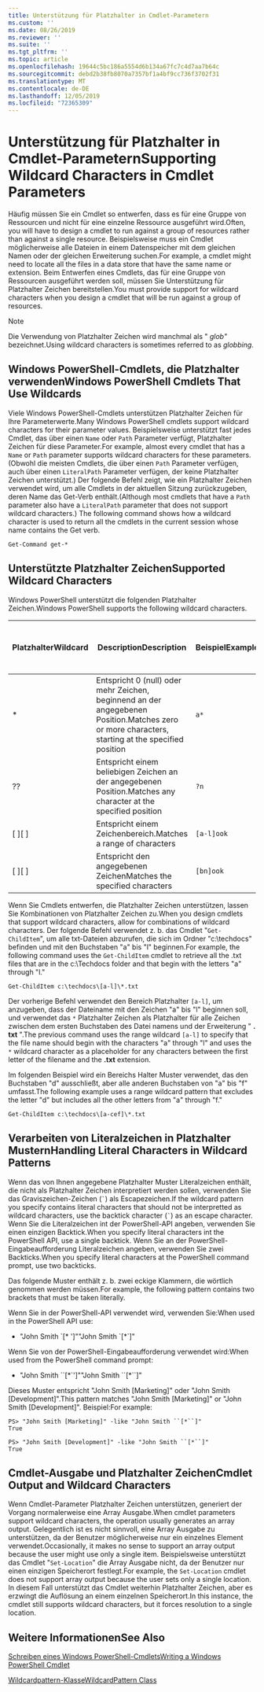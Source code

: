 ```yaml
---
title: Unterstützung für Platzhalter in Cmdlet-Parametern
ms.custom: ''
ms.date: 08/26/2019
ms.reviewer: ''
ms.suite: ''
ms.tgt_pltfrm: ''
ms.topic: article
ms.openlocfilehash: 19644c5bc186a5554d6b134a67fc7c4d7aa7b64c
ms.sourcegitcommit: debd2b38fb8070a7357bf1a4bf9cc736f3702f31
ms.translationtype: MT
ms.contentlocale: de-DE
ms.lasthandoff: 12/05/2019
ms.locfileid: "72365309"
---
```

# <a name="supporting-wildcard-characters-in-cmdlet-parameters"></a><span data-ttu-id="45687-102">Unterstützung für Platzhalter in Cmdlet-Parametern</span><span class="sxs-lookup"><span data-stu-id="45687-102">Supporting Wildcard Characters in Cmdlet Parameters</span></span>

<span data-ttu-id="45687-103">Häufig müssen Sie ein Cmdlet so entwerfen, dass es für eine Gruppe von Ressourcen und nicht für eine einzelne Ressource ausgeführt wird.</span><span class="sxs-lookup"><span data-stu-id="45687-103">Often, you will have to design a cmdlet to run against a group of resources rather than against a single resource.</span></span> <span data-ttu-id="45687-104">Beispielsweise muss ein Cmdlet möglicherweise alle Dateien in einem Datenspeicher mit dem gleichen Namen oder der gleichen Erweiterung suchen.</span><span class="sxs-lookup"><span data-stu-id="45687-104">For example, a cmdlet might need to locate all the files in a data store that have the same name or extension.</span></span> <span data-ttu-id="45687-105">Beim Entwerfen eines Cmdlets, das für eine Gruppe von Ressourcen ausgeführt werden soll, müssen Sie Unterstützung für Platzhalter Zeichen bereitstellen.</span><span class="sxs-lookup"><span data-stu-id="45687-105">You must provide support for wildcard characters when you design a cmdlet that will be run against a group of resources.</span></span>

> [!NOTE]
> <span data-ttu-id="45687-106">Die Verwendung von Platzhalter Zeichen wird manchmal als " *glob"* bezeichnet.</span><span class="sxs-lookup"><span data-stu-id="45687-106">Using wildcard characters is sometimes referred to as *globbing*.</span></span>

## <a name="windows-powershell-cmdlets-that-use-wildcards"></a><span data-ttu-id="45687-107">Windows PowerShell-Cmdlets, die Platzhalter verwenden</span><span class="sxs-lookup"><span data-stu-id="45687-107">Windows PowerShell Cmdlets That Use Wildcards</span></span>

 <span data-ttu-id="45687-108">Viele Windows PowerShell-Cmdlets unterstützen Platzhalter Zeichen für Ihre Parameterwerte.</span><span class="sxs-lookup"><span data-stu-id="45687-108">Many Windows PowerShell cmdlets support wildcard characters for their parameter values.</span></span> <span data-ttu-id="45687-109">Beispielsweise unterstützt fast jedes Cmdlet, das über einen `Name` oder `Path` Parameter verfügt, Platzhalter Zeichen für diese Parameter.</span><span class="sxs-lookup"><span data-stu-id="45687-109">For example, almost every cmdlet that has a `Name` or `Path` parameter supports wildcard characters for these parameters.</span></span> <span data-ttu-id="45687-110">(Obwohl die meisten Cmdlets, die über einen `Path` Parameter verfügen, auch über einen `LiteralPath` Parameter verfügen, der keine Platzhalter Zeichen unterstützt.) Der folgende Befehl zeigt, wie ein Platzhalter Zeichen verwendet wird, um alle Cmdlets in der aktuellen Sitzung zurückzugeben, deren Name das Get-Verb enthält.</span><span class="sxs-lookup"><span data-stu-id="45687-110">(Although most cmdlets that have a `Path` parameter also have a `LiteralPath` parameter that does not support wildcard characters.) The following command shows how a wildcard character is used to return all the cmdlets in the current session whose name contains the Get verb.</span></span>

 `Get-Command get-*`

## <a name="supported-wildcard-characters"></a><span data-ttu-id="45687-111">Unterstützte Platzhalter Zeichen</span><span class="sxs-lookup"><span data-stu-id="45687-111">Supported Wildcard Characters</span></span>

<span data-ttu-id="45687-112">Windows PowerShell unterstützt die folgenden Platzhalter Zeichen.</span><span class="sxs-lookup"><span data-stu-id="45687-112">Windows PowerShell supports the following wildcard characters.</span></span>

| <span data-ttu-id="45687-113">Platzhalter</span><span class="sxs-lookup"><span data-stu-id="45687-113">Wildcard</span></span> |                             <span data-ttu-id="45687-114">Description</span><span class="sxs-lookup"><span data-stu-id="45687-114">Description</span></span>                             |  <span data-ttu-id="45687-115">Beispiel</span><span class="sxs-lookup"><span data-stu-id="45687-115">Example</span></span>   |     <span data-ttu-id="45687-116">Treffer</span><span class="sxs-lookup"><span data-stu-id="45687-116">Matches</span></span>      | <span data-ttu-id="45687-117">Stimmt nicht überein mit</span><span class="sxs-lookup"><span data-stu-id="45687-117">Does not match</span></span> |
| -------- | ------------------------------------------------------------------- | ---------- | ---------------- | -------------- |
| *        | <span data-ttu-id="45687-118">Entspricht 0 (null) oder mehr Zeichen, beginnend an der angegebenen Position.</span><span class="sxs-lookup"><span data-stu-id="45687-118">Matches zero or more characters, starting at the specified position</span></span> | `a*`       | <span data-ttu-id="45687-119">A, AG, Apple</span><span class="sxs-lookup"><span data-stu-id="45687-119">A, ag, Apple</span></span>     |                |
| <span data-ttu-id="45687-120">?</span><span class="sxs-lookup"><span data-stu-id="45687-120">?</span></span>        | <span data-ttu-id="45687-121">Entspricht einem beliebigen Zeichen an der angegebenen Position.</span><span class="sxs-lookup"><span data-stu-id="45687-121">Matches any character at the specified position</span></span>                     | `?n`       | <span data-ttu-id="45687-122">Ein, in, ein</span><span class="sxs-lookup"><span data-stu-id="45687-122">An, in, on</span></span>       | <span data-ttu-id="45687-123">an</span><span class="sxs-lookup"><span data-stu-id="45687-123">ran</span></span>            |
| <span data-ttu-id="45687-124">[ ]</span><span class="sxs-lookup"><span data-stu-id="45687-124">[ ]</span></span>      | <span data-ttu-id="45687-125">Entspricht einem Zeichenbereich.</span><span class="sxs-lookup"><span data-stu-id="45687-125">Matches a range of characters</span></span>                                       | `[a-l]ook` | <span data-ttu-id="45687-126">Buch, Kochen, ansehen</span><span class="sxs-lookup"><span data-stu-id="45687-126">book, cook, look</span></span> | <span data-ttu-id="45687-127">Nook, hat</span><span class="sxs-lookup"><span data-stu-id="45687-127">nook, took</span></span>     |
| <span data-ttu-id="45687-128">[ ]</span><span class="sxs-lookup"><span data-stu-id="45687-128">[ ]</span></span>      | <span data-ttu-id="45687-129">Entspricht den angegebenen Zeichen</span><span class="sxs-lookup"><span data-stu-id="45687-129">Matches the specified characters</span></span>                                    | `[bn]ook`  | <span data-ttu-id="45687-130">Buch, Nook</span><span class="sxs-lookup"><span data-stu-id="45687-130">book, nook</span></span>       | <span data-ttu-id="45687-131">Kochen, sehen</span><span class="sxs-lookup"><span data-stu-id="45687-131">cook, look</span></span>     |

<span data-ttu-id="45687-132">Wenn Sie Cmdlets entwerfen, die Platzhalter Zeichen unterstützen, lassen Sie Kombinationen von Platzhalter Zeichen zu.</span><span class="sxs-lookup"><span data-stu-id="45687-132">When you design cmdlets that support wildcard characters, allow for combinations of wildcard characters.</span></span> <span data-ttu-id="45687-133">Der folgende Befehl verwendet z. b. das Cmdlet "`Get-ChildItem`", um alle txt-Dateien abzurufen, die sich im Ordner "c:\techdocs" befinden und mit den Buchstaben "a" bis "l" beginnen.</span><span class="sxs-lookup"><span data-stu-id="45687-133">For example, the following command uses the `Get-ChildItem` cmdlet to retrieve all the .txt files that are in the c:\Techdocs folder and that begin with the letters "a" through "l."</span></span>

`Get-ChildItem c:\techdocs\[a-l]\*.txt`

<span data-ttu-id="45687-134">Der vorherige Befehl verwendet den Bereich Platzhalter `[a-l]`, um anzugeben, dass der Dateiname mit den Zeichen "a" bis "l" beginnen soll, und verwendet das `*` Platzhalter Zeichen als Platzhalter für alle Zeichen zwischen dem ersten Buchstaben des Datei namens und der Erweiterung " **. txt** ".</span><span class="sxs-lookup"><span data-stu-id="45687-134">The previous command uses the range wildcard `[a-l]` to specify that the file name should begin with the characters "a" through "l" and uses the `*` wildcard character as a placeholder for any characters between the first letter of the filename and the **.txt** extension.</span></span>

<span data-ttu-id="45687-135">Im folgenden Beispiel wird ein Bereichs Halter Muster verwendet, das den Buchstaben "d" ausschließt, aber alle anderen Buchstaben von "a" bis "f" umfasst.</span><span class="sxs-lookup"><span data-stu-id="45687-135">The following example uses a range wildcard pattern that excludes the letter "d" but includes all the other letters from "a" through "f."</span></span>

`Get-ChildItem c:\techdocs\[a-cef]\*.txt`

## <a name="handling-literal-characters-in-wildcard-patterns"></a><span data-ttu-id="45687-136">Verarbeiten von Literalzeichen in Platzhalter Mustern</span><span class="sxs-lookup"><span data-stu-id="45687-136">Handling Literal Characters in Wildcard Patterns</span></span>

<span data-ttu-id="45687-137">Wenn das von Ihnen angegebene Platzhalter Muster Literalzeichen enthält, die nicht als Platzhalter Zeichen interpretiert werden sollen, verwenden Sie das Graviszeichen-Zeichen (`` ` ``) als Escapezeichen.</span><span class="sxs-lookup"><span data-stu-id="45687-137">If the wildcard pattern you specify contains literal characters that should not be interpretted as wildcard characters, use the backtick character (`` ` ``) as an escape character.</span></span> <span data-ttu-id="45687-138">Wenn Sie die Literalzeichen int der PowerShell-API angeben, verwenden Sie einen einzigen Backtick.</span><span class="sxs-lookup"><span data-stu-id="45687-138">When you specify literal characters int the PowerShell API, use a single backtick.</span></span> <span data-ttu-id="45687-139">Wenn Sie an der PowerShell-Eingabeaufforderung Literalzeichen angeben, verwenden Sie zwei Backticks.</span><span class="sxs-lookup"><span data-stu-id="45687-139">When you specify literal characters at the PowerShell command prompt, use two backticks.</span></span>

<span data-ttu-id="45687-140">Das folgende Muster enthält z. b. zwei eckige Klammern, die wörtlich genommen werden müssen.</span><span class="sxs-lookup"><span data-stu-id="45687-140">For example, the following pattern contains two brackets that must be taken literally.</span></span>

<span data-ttu-id="45687-141">Wenn Sie in der PowerShell-API verwendet wird, verwenden Sie:</span><span class="sxs-lookup"><span data-stu-id="45687-141">When used in the PowerShell API use:</span></span>

- <span data-ttu-id="45687-142">"John Smith \`[\* ']"</span><span class="sxs-lookup"><span data-stu-id="45687-142">"John Smith \`[\*\`]"</span></span>

<span data-ttu-id="45687-143">Wenn Sie von der PowerShell-Eingabeaufforderung verwendet wird:</span><span class="sxs-lookup"><span data-stu-id="45687-143">When used from the PowerShell command prompt:</span></span>

- <span data-ttu-id="45687-144">"John Smith \`\`[\*\`']"</span><span class="sxs-lookup"><span data-stu-id="45687-144">"John Smith \`\`[\*\`\`]"</span></span>

<span data-ttu-id="45687-145">Dieses Muster entspricht "John Smith [Marketing]" oder "John Smith [Development]".</span><span class="sxs-lookup"><span data-stu-id="45687-145">This pattern matches "John Smith [Marketing]" or "John Smith [Development]".</span></span> <span data-ttu-id="45687-146">Beispiel:</span><span class="sxs-lookup"><span data-stu-id="45687-146">For example:</span></span>

```
PS> "John Smith [Marketing]" -like "John Smith ``[*``]"
True

PS> "John Smith [Development]" -like "John Smith ``[*``]"
True
```

## <a name="cmdlet-output-and-wildcard-characters"></a><span data-ttu-id="45687-147">Cmdlet-Ausgabe und Platzhalter Zeichen</span><span class="sxs-lookup"><span data-stu-id="45687-147">Cmdlet Output and Wildcard Characters</span></span>

<span data-ttu-id="45687-148">Wenn Cmdlet-Parameter Platzhalter Zeichen unterstützen, generiert der Vorgang normalerweise eine Array Ausgabe.</span><span class="sxs-lookup"><span data-stu-id="45687-148">When cmdlet parameters support wildcard characters, the operation usually generates an array output.</span></span>
<span data-ttu-id="45687-149">Gelegentlich ist es nicht sinnvoll, eine Array Ausgabe zu unterstützen, da der Benutzer möglicherweise nur ein einzelnes Element verwendet.</span><span class="sxs-lookup"><span data-stu-id="45687-149">Occasionally, it makes no sense to support an array output because the user might use only a single item.</span></span> <span data-ttu-id="45687-150">Beispielsweise unterstützt das Cmdlet "`Set-Location`" die Array Ausgabe nicht, da der Benutzer nur einen einzigen Speicherort festlegt.</span><span class="sxs-lookup"><span data-stu-id="45687-150">For example, the `Set-Location` cmdlet does not support array output because the user sets only a single location.</span></span> <span data-ttu-id="45687-151">In diesem Fall unterstützt das Cmdlet weiterhin Platzhalter Zeichen, aber es erzwingt die Auflösung an einem einzelnen Speicherort.</span><span class="sxs-lookup"><span data-stu-id="45687-151">In this instance, the cmdlet still supports wildcard characters, but it forces resolution to a single location.</span></span>

## <a name="see-also"></a><span data-ttu-id="45687-152">Weitere Informationen</span><span class="sxs-lookup"><span data-stu-id="45687-152">See Also</span></span>

[<span data-ttu-id="45687-153">Schreiben eines Windows PowerShell-Cmdlets</span><span class="sxs-lookup"><span data-stu-id="45687-153">Writing a Windows PowerShell Cmdlet</span></span>](./writing-a-windows-powershell-cmdlet.md)

[<span data-ttu-id="45687-154">Wildcardpattern-Klasse</span><span class="sxs-lookup"><span data-stu-id="45687-154">WildcardPattern Class</span></span>](/dotnet/api/system.management.automation.wildcardpattern)
